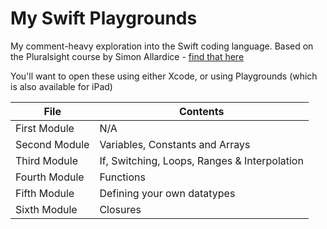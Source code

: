 # My Swift Playgrounds
 My comment-heavy exploration into the Swift coding language. Based on the Pluralsight course by Simon Allardice - [find that here](https://app.pluralsight.com/library/courses/swift3-fundamentals/table-of-contents)

 You'll want to open these using either Xcode, or using Playgrounds (which is also available for iPad)

  File | Contents 
-------|-----------
 First Module | N/A
 Second Module | Variables, Constants and Arrays
 Third Module | If, Switching, Loops, Ranges & Interpolation
 Fourth Module | Functions
 Fifth Module | Defining your own datatypes
 Sixth Module | Closures
